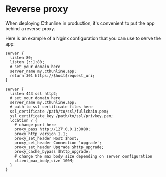 # Reverse proxy

When deploying Cthunline in production, it's convenient to put the app behind a reverse proxy.

Here is an example of a Nginx configuration that you can use to serve the app:

```nginx
server {
  listen 80;
  listen [::]:80;
  # set your domain here
  server_name my.cthunline.app;
  return 301 https://$host$request_uri;
}

server {
  listen 443 ssl http2;
  # set your domain here
  server_name my.cthunline.app;
  # path to ssl certificate files here
  ssl_certificate /path/to/ssl/fullchain.pem;
  ssl_certificate_key /path/to/ssl/privkey.pem;
  location / {
    # change port here
    proxy_pass http://127.0.0.1:8080;
    proxy_http_version 1.1;
    proxy_set_header Host $host;
    proxy_set_header Connection 'upgrade';
    proxy_set_header Upgrade $http_upgrade;
    proxy_cache_bypass $http_upgrade;
    # change the max body size depending on server configuration
    client_max_body_size 100M;
  }
}
```
